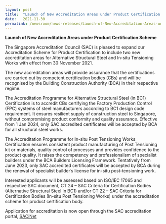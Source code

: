 ```yaml
---
layout: post
title:  "Launch of New Accreditation Areas under Product Certification Scheme"
date:   2021-11-30
permalink: /newsroom/news-releases/Launch-of-New-Accreditation-Areas-under-Product-Certification-Scheme
---
```


**Launch of New Accreditation Areas under Product Certification Scheme**


The Singapore Accreditation Council (SAC) is pleased to expand our Accreditation Scheme for Product Certification to include two new accreditation areas for Alternative Structural Steel and In-situ Tensioning Works with effect from 30 November 2021.



The new accreditation areas will provide assurance that the certifications are carried out by competent certification bodies (CBs) and will be recognised by the Building Construction Authority (BCA) in their respective regime.



The Accreditation Programme for Alternative Structural Steel (in BC1) Certification is to accredit CBs certifying the Factory Production Control (FPC) systems of steel manufacturers according to BC1 design code requirement. It ensures resilient supply of construction steel to Singapore, without compromising product conformity and quality assurance. Effective from 1 Jan 2024, only SAC accredited certificates will be accepted by BCA for all structural steel works.

 

The Accreditation Programme for In-situ Post Tensioning Works Certification ensures consistent product manufacturing of Post Tensioning kit or materials, quality control of processes and provides confidence to the product quality. It raises the competency and professionalism of specialist builders under the BCA Builders Licensing Framework. Tentatively from June 2023, only SAC accredited certificates will be accepted by BCA during the renewal of specialist builder’s license for in-situ post-tensioning work.

 

Interested applicants will be assessed based on ISO/IEC 17065 and respective SAC document, CT 24 – SAC Criteria for Certification Bodies (Alternative Structural Steel in BC1) and/or CT 22 – SAC Criteria for Certification Bodies (In-situ Post Tensioning Works) under the accreditation scheme for product certification body.

 

Application for accreditation is now open through the SAC accreditation portal, [SACiNet](https://sacinet.enterprisesg.gov.sg/sac/forms/sacinet/sacinet-logon-external.form)



